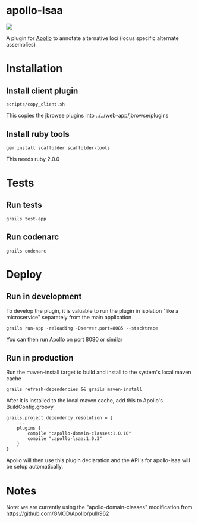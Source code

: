 # apollo-lsaa

[![](https://travis-ci.org/elsiklab/apollo_lsaa.svg?branch=master)](https://travis-ci.org/elsiklab/apollo_lsaa)

A plugin for [Apollo](http://github.com/GMOD/Apollo) to annotate alternative loci (locus specific alternate assemblies)


# Installation

## Install client plugin

    scripts/copy_client.sh

This copies the jbrowse plugins into ../../web-app/jbrowse/plugins

## Install ruby tools

    gem install scaffolder scaffolder-tools

This needs ruby 2.0.0

# Tests

## Run tests

    grails test-app

## Run codenarc

    grails codenarc


# Deploy

## Run in development

To develop the plugin, it is valuable to run the plugin in isolation "like a microservice" separately from the main application

    grails run-app -reloading -Dserver.port=8085 --stacktrace

You can then run Apollo on port 8080 or similar

## Run in production

Run the maven-install target to build and install to the system's local maven cache

    grails refresh-dependencies && grails maven-install

After it is installed to the local maven cache, add this to Apollo's BuildConfig.groovy

    grails.project.dependency.resolution = {
        ...
        plugins {
            compile ":apollo-domain-classes:1.0.10"
            compile ":apollo-lsaa:1.0.3"
        }
    }

Apollo will then use this plugin declaration and the API's for apollo-lsaa will be setup automatically.

# Notes

Note: we are currently using the "apollo-domain-classes" modification from https://github.com/GMOD/Apollo/pull/962


